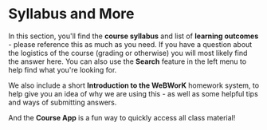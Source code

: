 Syllabus and More
============================

In this section, you'll find the **course syllabus** and list of **learning outcomes** - please reference this as much as you need. If you have a question about the logistics of the course (grading or otherwise) you will most likely find the answer here. You can also use the **Search** feature in the left menu to help find what you're looking for.

We also include a short **Introduction to the WeBWorK** homework system, to help give you an idea of why we are using this - as well as some helpful tips and ways of submitting answers.

And the **Course App** is a fun way to quickly access all class material!

```{tableofcontents}
```
